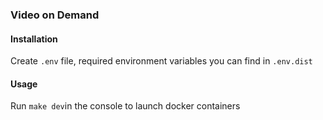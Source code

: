 ### Video on Demand

#### Installation

Create `.env` file, required environment variables you can find in `.env.dist`

#### Usage
Run `make dev`in the console to launch docker containers